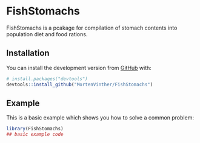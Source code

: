 
<!-- README.md is generated from README.Rmd. Please edit that file -->

# FishStomachs

<!-- badges: start -->
<!-- badges: end -->

FishStomachs is a pcakage for compilation of stomach contents into
population diet and food rations.

## Installation

You can install the development version from
[GitHub](https://github.com/) with:

``` r
# install.packages("devtools")
devtools::install_github("MortenVinther/FishStomachs")
```

## Example

This is a basic example which shows you how to solve a common problem:

``` r
library(FishStomachs)
## basic example code
```
